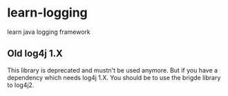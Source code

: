 # learn-logging
learn java logging framework

## Old log4j 1.X
This library is deprecated and mustn't be used anymore.
But if you have a dependency which needs log4j 1.X.
You should be to use the brigde library to log4j2.

